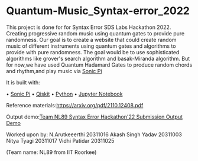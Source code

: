 # Quantum-Music_Syntax-error_2022
This project is done for for Syntax Error SDS Labs Hackathon 2022.
Creating progressive random music using quantum gates to provide pure randomness.
Our goal is to create a website that could create random music of different instruments using quantum gates and algorithms
to provide with pure randomness.
The goal would be to use sophisticated algorithms like grover's search algorithm and basak-Miranda algorithm.
But for now,we have used Quantum Hadamard Gates to produce random chords and rhythm,and play music via [Sonic Pi](https://sonic-pi.net/)

It is built with:

• [Sonic Pi](https://sonic-pi.net/)
• [Qiskit](https://qiskit.org/)
• [Python](https://www.python.org/)
• [Jupyter Notebook](https://jupyter.org/)


Reference materials:https://arxiv.org/pdf/2110.12408.pdf


Output demo:[Team NL89 Syntax Error Hackathon'22 Submission Output Demo](https://youtu.be/UlSm1tyf39Y)

Worked upon by:
N.Arutkeeerthi 20311016
Akash Singh Yadav 20311003
Nitya Tyagi 20311017
Vidhi Patidar 20311025


(Team name: NL89 from IIT Roorkee)
